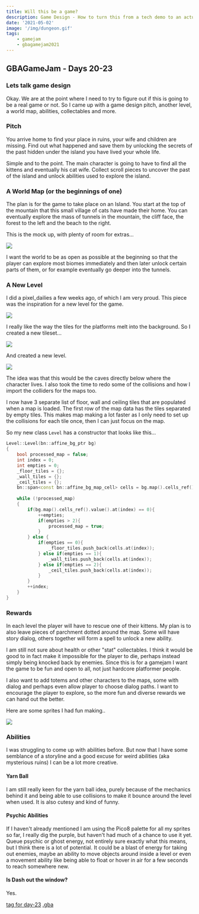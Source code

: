 ```yaml
---
title: Will this be a game?
description: Game Design - How to turn this from a tech demo to an actual game?
date: '2021-05-02'
image: '/img/dungeon.gif'
tags:
    - gamejam
    - gbagamejam2021
---
```


>
## GBAGameJam - Days 20-23

### Lets talk game design

Okay. We are at the point where I need to try to figure out if this is going to be a real game or not. So I came up with a game design pitch, another level, a world map, abilities, collectables and more.

### Pitch

You arrive home to find your place in ruins, your wife and children are missing. Find out what happened and save them by unlocking the secrets of the past hidden under the island you have lived your whole life.

Simple and to the point. The main character is going to have to find all the kittens and eventually his cat wife. Collect scroll pieces to uncover the past of the island and unlock abilities used to explore the island.

### A World Map (or the beginnings of one)

The plan is for the game to take place on an Island. You start at the top of the mountain that this small village of cats have made their home. You can eventually explore the mass of tunnels in the mountain, the cliff face, the forest to the left and the beach to the right.

This is the mock up, with plenty of room for extras...

![](/img/worldmap.png)

I want the world to be as open as possible at the beginning so that the player can explore most biomes immediately and then later unlock certain parts of them, or for example eventually go deeper into the tunnels.

### A New Level

I did a pixel_dailies a few weeks ago, of which I am very proud. This piece was the inspiration for a new level for the game.

![](/img/superboss.png)

I really like the way the tiles for the platforms melt into the background. So I created a new tileset...

![](/img/tilemap_dungeon.bmp)

And created a new level.

![](/img/dungeon.gif)

The idea was that this would be the caves directly below where the character lives. I also took the time to redo some of the collisions and how I import the colliders for the maps too.

I now have 3 separate list of floor, wall and ceiling tiles that are populated when a map is loaded. The first row of the map data has the tiles separated by empty tiles. This makes map making a lot faster as I only need to set up the collisions for each tile once, then I can just focus on the map.

So my new class `Level` has a constructor that looks like this...

``` cpp
Level::Level(bn::affine_bg_ptr bg)
{
    bool processed_map = false;
    int index = 0;
    int empties = 0;
    _floor_tiles = {};
    _wall_tiles = {};
    _ceil_tiles = {};
    bn::span<const bn::affine_bg_map_cell> cells = bg.map().cells_ref().value();
    
    while (!processed_map)
    {
        if(bg.map().cells_ref().value().at(index) == 0){
            ++empties;
            if(empties > 2){
                processed_map = true;
            }
        } else {
            if(empties == 0){
                _floor_tiles.push_back(cells.at(index));
            } else if(empties == 1){
                _wall_tiles.push_back(cells.at(index));
            } else if(empties == 2){
                _ceil_tiles.push_back(cells.at(index));
            }
        }
        ++index;
    }
}
```

### Rewards

In each level the player will have to rescue one of their kittens. My plan is to also leave pieces of parchment dotted around the map. Some will have story dialog, others together will form a spell to unlock a new ability.

I am still not sure about health or other "stat" collectables. I think it would be good to in fact make it impossible for the player to die, perhaps instead simply being knocked back by enemies. Since this is for a gamejam I want the game to be fun and open to all, not just hardcore platformer people.

I also want to add totems and other characters to the maps, some with dialog and perhaps even allow player to choose dialog paths. I want to encourage the player to explore, so the more fun and diverse rewards we can hand out the better.

Here are some sprites I had fun making..

![](/img/other_things.gif)

### Abilities

I was struggling to come up with abilities before. But now that I have some semblance of a storyline and a good excuse for weird abilities (aka mysterious ruins) I can be a lot more creative.

#### Yarn Ball

I am still really keen for the yarn ball idea, purely because of the mechanics behind it and being able to use collisions to make it bounce around the level when used. It is also cutesy and kind of funny.

#### Psychic Abilities

If I haven't already mentioned I am using the Pico8 palette for all my sprites so far, I really dig the purple, but haven't had much of a chance to use it yet. Queue psychic or ghost energy, not entirely sure exactly what this means, but I think there is a lot of potential. It could be a blast of energy for taking out enemies, maybe an ability to move objects around inside a level or even a movement ability like being able to float or hover in air for a few seconds to reach somewhere new.

#### Is Dash out the window?

Yes.

[tag for day-23](https://github.com/foopod/gbaGamejam2021/releases/tag/day-23) [.gba](https://github.com/foopod/gbaGamejam2021/releases/download/day-23/feline-day23.gba)
